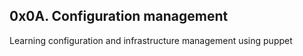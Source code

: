 ## 0x0A. Configuration management

Learning configuration and infrastructure management using puppet

